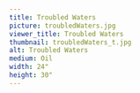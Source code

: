 ```yaml
---
title: Troubled Waters
picture: troubledWaters.jpg
viewer_title: Troubled Waters
thumbnail: troubledWaters_t.jpg
alt: Troubled Waters
medium: Oil
width: 24"
height: 30"
---
```

